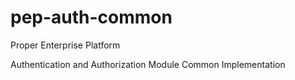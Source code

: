 pep-auth-common
===============

Proper Enterprise Platform

Authentication and Authorization Module Common Implementation